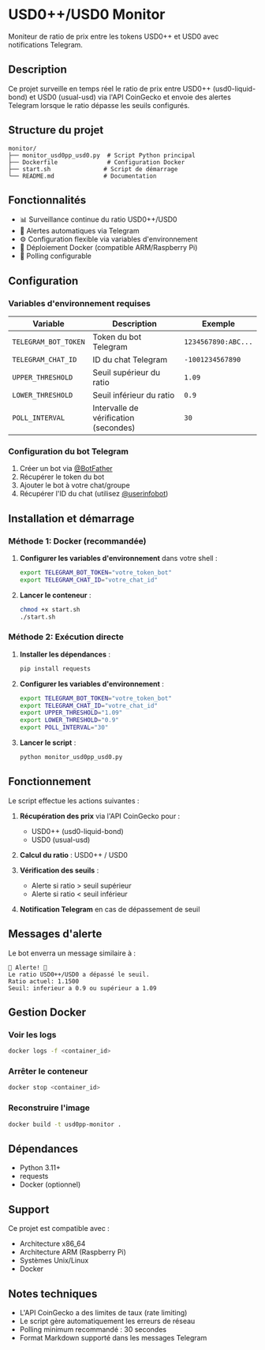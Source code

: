 # USD0++/USD0 Monitor

Moniteur de ratio de prix entre les tokens USD0++ et USD0 avec notifications Telegram.

## Description

Ce projet surveille en temps réel le ratio de prix entre USD0++ (usd0-liquid-bond) et USD0 (usual-usd) via l'API CoinGecko et envoie des alertes Telegram lorsque le ratio dépasse les seuils configurés.

## Structure du projet

```
monitor/
├── monitor_usd0pp_usd0.py  # Script Python principal
├── Dockerfile              # Configuration Docker
├── start.sh               # Script de démarrage
└── README.md              # Documentation
```

## Fonctionnalités

- 📊 Surveillance continue du ratio USD0++/USD0
- 🚨 Alertes automatiques via Telegram
- ⚙️ Configuration flexible via variables d'environnement
- 🐳 Déploiement Docker (compatible ARM/Raspberry Pi)
- 🔄 Polling configurable

## Configuration

### Variables d'environnement requises

| Variable | Description | Exemple |
|----------|-------------|---------|
| `TELEGRAM_BOT_TOKEN` | Token du bot Telegram | `1234567890:ABC...` |
| `TELEGRAM_CHAT_ID` | ID du chat Telegram | `-1001234567890` |
| `UPPER_THRESHOLD` | Seuil supérieur du ratio | `1.09` |
| `LOWER_THRESHOLD` | Seuil inférieur du ratio | `0.9` |
| `POLL_INTERVAL` | Intervalle de vérification (secondes) | `30` |

### Configuration du bot Telegram

1. Créer un bot via [@BotFather](https://t.me/botfather)
2. Récupérer le token du bot
3. Ajouter le bot à votre chat/groupe
4. Récupérer l'ID du chat (utilisez [@userinfobot](https://t.me/userinfobot))

## Installation et démarrage

### Méthode 1: Docker (recommandée)

1. **Configurer les variables d'environnement** dans votre shell :
   ```bash
   export TELEGRAM_BOT_TOKEN="votre_token_bot"
   export TELEGRAM_CHAT_ID="votre_chat_id"
   ```

2. **Lancer le conteneur** :
   ```bash
   chmod +x start.sh
   ./start.sh
   ```

### Méthode 2: Exécution directe

1. **Installer les dépendances** :
   ```bash
   pip install requests
   ```

2. **Configurer les variables d'environnement** :
   ```bash
   export TELEGRAM_BOT_TOKEN="votre_token_bot"
   export TELEGRAM_CHAT_ID="votre_chat_id"
   export UPPER_THRESHOLD="1.09"
   export LOWER_THRESHOLD="0.9"
   export POLL_INTERVAL="30"
   ```

3. **Lancer le script** :
   ```bash
   python monitor_usd0pp_usd0.py
   ```

## Fonctionnement

Le script effectue les actions suivantes :

1. **Récupération des prix** via l'API CoinGecko pour :
   - USD0++ (usd0-liquid-bond)
   - USD0 (usual-usd)

2. **Calcul du ratio** : USD0++ / USD0

3. **Vérification des seuils** :
   - Alerte si ratio > seuil supérieur
   - Alerte si ratio < seuil inférieur

4. **Notification Telegram** en cas de dépassement de seuil

## Messages d'alerte

Le bot enverra un message similaire à :
```
🚨 Alerte! 🚨
Le ratio USD0++/USD0 a dépassé le seuil.
Ratio actuel: 1.1500
Seuil: inferieur a 0.9 ou supérieur a 1.09
```

## Gestion Docker

### Voir les logs
```bash
docker logs -f <container_id>
```

### Arrêter le conteneur
```bash
docker stop <container_id>
```

### Reconstruire l'image
```bash
docker build -t usd0pp-monitor .
```

## Dépendances

- Python 3.11+
- requests
- Docker (optionnel)

## Support

Ce projet est compatible avec :
- Architecture x86_64
- Architecture ARM (Raspberry Pi)
- Systèmes Unix/Linux
- Docker

## Notes techniques

- L'API CoinGecko a des limites de taux (rate limiting)
- Le script gère automatiquement les erreurs de réseau
- Polling minimum recommandé : 30 secondes
- Format Markdown supporté dans les messages Telegram
